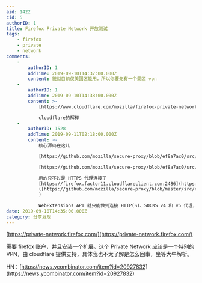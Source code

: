 ```yaml
---
aid: 1422
cid: 5
authorID: 1
title: Firefox Private Network 开放测试
tags:
    - firefox
    - private
    - network
comments:
    -
        authorID: 1
        addTime: 2019-09-10T14:37:00.000Z
        content: 貌似目前仅美国区能用，所以你要先有一个美区 vpn
    -
        authorID: 1
        addTime: 2019-09-10T14:38:00.000Z
        content: >-
            [https://www.cloudflare.com/mozilla/firefox-private-network-privacy-notice/](https://www.cloudflare.com/mozilla/firefox-private-network-privacy-notice/)  

            cloudflare的解释
    -
        authorID: 1528
        addTime: 2019-09-11T02:18:00.000Z
        content: >-
            核心源码在这儿  

            [https://github.com/mozilla/secure-proxy/blob/ef8a7ac0/src/background/network.js#L112](https://github.com/mozilla/secure-proxy/blob/ef8a7ac0/src/background/network.js#L112)  

            [https://github.com/mozilla/secure-proxy/blob/ef8a7ac0/src/background/network.js#L129](https://github.com/mozilla/secure-proxy/blob/ef8a7ac0/src/background/network.js#L129)  

            用的只不过是 HTTPS 代理连接了
            [https://firefox.factor11.cloudflareclient.com:2486](https://firefox.factor11.cloudflareclient.com:2486)
            ([https://github.com/mozilla/secure-proxy/blob/master/src/commons/utils.js#L47](https://github.com/mozilla/secure-proxy/blob/master/src/commons/utils.js#L47)
            )  

            WebExtensions API 就只能做到连接 HTTP(S)、SOCKS v4 和 v5 代理，使用更强大的协议它做不到
date: 2019-09-10T14:35:00.000Z
category: 分享发现
---
```


[https://private-network.firefox.com/](https://private-network.firefox.com/)

需要 firefox 账户，并且安装一个扩展。这个 Private Network 应该是一个特别的 VPN，由 cloudflare 提供支持，具体我也不太了解是怎么回事，坐等大牛解析。

HN：[https://news.ycombinator.com/item?id=20927832](https://news.ycombinator.com/item?id=20927832)
